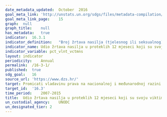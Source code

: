 ```yaml
---	
date_metadata_updated:	October  2016
goal_meta_link:	'http://unstats.un.org/sdgs/files/metadata-compilation/Metadata-Goal-16.pdf'
goal_meta_link_page:	15
graph:	null
graph_title:	null
has_metadata:	true
indicator:	16.3.1
indicator_definition:	"Broj žrtava nasilja (tjelesnog ili seksualnog) u proteklih 12 mjeseci, koji su prijavili posljednji incident nadležnim tijelima ili drugim službeno priznatim mehanizmima za rješavanje sukoba, kao postotak svih žrtava zločina u proteklih 12 mjeseci. Nadležna tijela uključuju policiju, tužitelje ili druga tijela s nadležnostima za istraživanje određenih zločina (poput korupcije ili prijevare), dok drugi službeno priznati mehanizmi rješavanja sukoba mogu uključivati različite institucije koje imaju ulogu u neformalnom pravosuđu ili u rješavanju sporova (npr. plemenski ili vjerski vođe, vođe zajednice), pod uvjetom da je ta njihova uloga službeno priznata od strane državne vlasti."
indicator_name:	Udio žrtava nasilja u proteklih 12 mjeseci koji su svoju viktimizaciju prijavili nadležnim tijelima ili drugim službeno priznatim mehanizmima za rješavanje sukoba
indicator_variable:	pct_vlnt_vctmns
layout:	indicator
periodicity:	Annual
permalink:	/16-3-1/
published:	true
sdg_goal:	16
source_url:	'https://www.dzs.hr/'
target:	Promicati vladavinu prava na nacionalnoj i međunarodnoj razini i osigurati jednak pristup pravdi za sve.
target_id:	'16.3'
time_period:	2007-2015
title:	Udio žrtava nasilja u proteklih 12 mjeseci koji su svoju viktimizaciju prijavili nadležnim tijelima ili drugim službeno priznatim mehanizmima za rješavanje sukoba
un_custodial_agency:	UNODC
un_designated_tier:	2
---	
```


